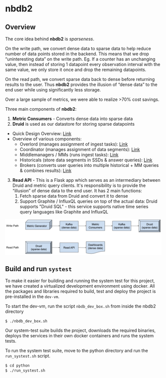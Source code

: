 # nbdb2

## Overview
The core idea behind **nbdb2** is _sparseness_. 

On the write path, we convert dense data to sparse data to help reduce number
of data points stored in the backend. This means that we drop “uninteresting data” 
on the write path. Eg. If a counter has an unchanging value, then instead of storing 
1 datapoint every observation interval with the same value, we only store it once and 
drop the remaining datapoints. 

On the read path, we convert sparse data back to dense before returning results to the user. 
Thus **nbdb2** provides the illusion of “dense data” to the end user while using
significantly less storage.

Over a large sample of metrics, we were able to realize >70% cost savings.

Three main components of **nbdb2**:
1. **Metric Consumers** - Converts dense data into sparse data
2. **Druid** is used as our datastore for storing sparse datapoints
  - Quick Design Overview:
  [Link](https://druid.apache.org/docs/latest/design/)
  - Overview of various components:
    - Overlord (manages assignment of ingest tasks):
    [Link](https://druid.apache.org/docs/latest/design/overlord.html)
    - Coordinator (manages assignment of data segments):
    [Link](https://druid.apache.org/docs/latest/design/coordinator.html)
    - Middlemanagers / MMs (runs ingest tasks):
    [Link](https://druid.apache.org/docs/latest/design/middlemanager.html)
    - Historicals (store data segments in SSDs & answer queries):
    [Link](https://druid.apache.org/docs/latest/design/historical.html)
    - Brokers (converts user queries into multiple historical + MM queries &
    combines results):
    [Link](https://druid.apache.org/docs/latest/design/broker.html)
3. **Read API** - This is a Flask app which serves as an intermediary between
  Druid and metric query clients. It's responsibility is to provide the “illusion” of
  dense data to the end user. It has 2 main functions:
   1. Fetch sparse data from Druid and convert it to dense
   2. Support Graphite / InfluxQL queries on top of the actual data: Druid
     supports "Druid SQL" - this service supports native time series query languages like 
     Graphite and InfluxQL

![read-write-path](docs/rw-path.png?raw=true)

## Build and run `systest`
To make it easier for building and running the system test for this project,
we have created a virtualized development environment using docker. All the
packages and libraries required to build, test and deploy the project is
pre-installed in the `dev-vm`.

To start the dev-vm, run the script `nbdb_dev_box.sh` from inside the
nbdb2 directory
```
$ ./nbdb_dev_box.sh
```

Our system-test suite builds the project, downloads the required binaries,
deploys the services in their own docker containers and runs the system tests.

To run the system test suite, move to the python directory and run the
`run_systest.sh` script.
```
$ cd python
$ ./run_systest.sh
```
